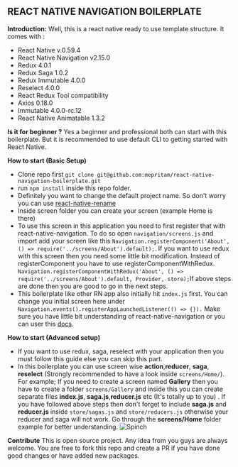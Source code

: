 
## REACT NATIVE NAVIGATION BOILERPLATE
**Introduction:**
Well, this is a react native ready to use template structure. It comes with :

 - React Native v.0.59.4
 - React Native Navigation v2.15.0
 - Redux 4.0.1
 - Redux Saga 1.0.2
 - Redux Immutable 4.0.0
 - Reselect 4.0.0
 - React Redux Tool compatibility
 - Axios 0.18.0
 - Immutable 4.0.0-rc.12
 - React Native Animatable 1.3.2

**Is it for beginner ?**
Yes a beginner and professional both can start with this boilerplate. But it is recommended to use default CLI to getting started with React Native.

**How to start  (Basic Setup)**

 -  Clone repo first `git clone git@github.com:mepritam/react-native-navigation-boilerplate.git`
 - run `npm install` inside this repo folder.
 - Definitely you want to change the default project name. So don't worry  you can use [react-native-rename](https://github.com/junedomingo/react-native-rename#readme)
 - Inside screen folder you can create your screen (example Home is there)
 - To use this screen in this application you need to first register that with react-native-navigation. To do so open `navigation/screens.js` and import add your screen like this `Navigation.registerComponent('About', () => require('../screens/About').default);`. If you want to use redux with this screen then you need some little bit modification. Instead of registerComponent you have to use registerComponentWithRedux. `Navigation.registerComponentWithRedux('About', () => require('../screens/About').default, Provider, store);`If above steps are done then you are good to go in the next steps.
 - This boilerplate like other RN app also initially hit `index.js` first. You can change you initial screen here under `Navigation.events().registerAppLaunchedListener(() => {}).` Make sure you have little bit understanding of react-native-navigation or you can user this [docs](https://wix.github.io/react-native-navigation/#/).
 
 **How to start (Advanced setup)**
 

 - If you want to use redux, saga, reselect with your application then you must follow this guide else you can skip this part.
 - In this boilerplate you can use screen wise **action**,**reducer**, **saga**, **reselect** (Strongly recommended to have a look inside `screens/Home/`). For example; If you need to create a screen named **Gallery** then you have to create a folder  `screens/Gallery` and inside this you can create separate files **index.js**, **saga.js**,**reducer.js** etc (It's totally up to you) . If you have followed above steps then don't forget to include **saga.js** and **reducer.js** inside `store/sagas.js` and `store/reducers.js` otherwise your reducer and saga will not work. Go through the **screens/Home** folder example for better understanding.
![Spinch](https://i.ibb.co/cvS1PQv/Screenshot-20190417-185350-1.jpg)

**Contribute**
This is open source project. Any idea from you guys are always welcome. You are free to fork this repo and create a PR if you have done good changes or have added new packages.